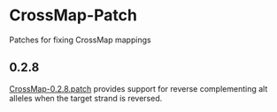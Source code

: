 # CrossMap-Patch
Patches for fixing CrossMap mappings

## 0.2.8

[CrossMap-0.2.8.patch](/CrossMap-0.2.8.patch) provides support for reverse complementing alt alleles when the target strand is reversed.
